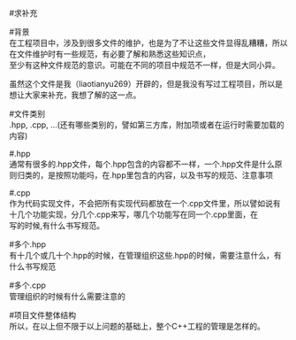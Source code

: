 #求补充  

#背景  
在工程项目中，涉及到很多文件的维护，也是为了不让这些文件显得乱糟糟，所以在文件维护时有一些规范，有必要了解和熟悉这些知识点，  
至少有这种文件规范的意识。可能在不同的项目中规范不一样，但是大同小异。  

虽然这个文件是我（liaotianyu269）开辟的，但是我没有写过工程项目，所以是想让大家来补充，我想了解的这一点。  

#文件类别  
.hpp, .cpp, ...(还有哪些类别的，譬如第三方库，附加项或者在运行时需要加载的内容)  

#.hpp  
通常有很多的.hpp文件，每个.hpp包含的内容都不一样，一个.hpp文件是什么原则归类的，是按照功能吗，在.hpp里包含的内容，以及书写的规范、注意事项  


#.cpp  
作为代码实现文件，不会把所有实现代码都放在一个.cpp文件里，所以譬如说有十几个功能实现，分几个.cpp来写，哪几个功能写在同一个.cpp里面，在  
写的时候,有什么书写规范。  


#多个.hpp  
有十几个或几十个.hpp的时候，在管理组织这些.hpp的时候，需要注意什么，有什么书写规范  


#多个.cpp  
管理组织的时候有什么需要注意的  

#项目文件整体结构  
所以，在以上但不限于以上问题的基础上，整个C++工程的管理是怎样的。  
